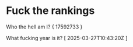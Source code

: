 # Fuck the rankings

Who the hell am I?
{ 17592733 }

What fucking year is it?
[ 2025-03-27T10:43:20Z ]
